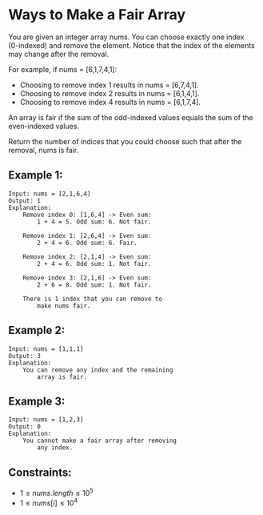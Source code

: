 # Ways to Make a Fair Array

You are given an integer array nums. You can choose exactly one index  
(0-indexed) and remove the element. Notice that the index of the elements  
may change after the removal.

For example, if nums = [6,1,7,4,1]:

* Choosing to remove index 1 results in nums = [6,7,4,1].
* Choosing to remove index 2 results in nums = [6,1,4,1].
* Choosing to remove index 4 results in nums = [6,1,7,4].

An array is fair if the sum of the odd-indexed values equals the sum of the  
even-indexed values.

Return the number of indices that you could choose such that after the  
removal, nums is fair.

 

## Example 1:

    Input: nums = [2,1,6,4]
    Output: 1
    Explanation:
        Remove index 0: [1,6,4] -> Even sum: 
            1 + 4 = 5. Odd sum: 6. Not fair.

        Remove index 1: [2,6,4] -> Even sum: 
            2 + 4 = 6. Odd sum: 6. Fair.

        Remove index 2: [2,1,4] -> Even sum: 
            2 + 4 = 6. Odd sum: 1. Not fair.

        Remove index 3: [2,1,6] -> Even sum: 
            2 + 6 = 8. Odd sum: 1. Not fair.

        There is 1 index that you can remove to 
            make nums fair.

## Example 2:

    Input: nums = [1,1,1]
    Output: 3
    Explanation: 
        You can remove any index and the remaining 
            array is fair.

## Example 3:

    Input: nums = [1,2,3]
    Output: 0
    Explanation: 
        You cannot make a fair array after removing 
            any index.

 

## Constraints:

* $1 \le nums.length \le 10^5$
* $1 \le nums[i] \le 10^4$

